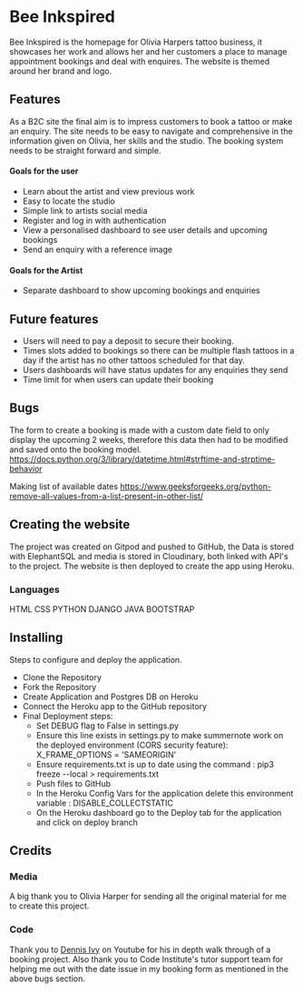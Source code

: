 # Bee Inkspired 

Bee Inkspired is the homepage for Olivia Harpers tattoo business, it showcases her work and allows her and her customers a place to manage appointment bookings and deal with enquires. The website is themed around her brand and logo.

## Features

As a B2C site the final aim is to impress customers to book a tattoo or make an enquiry. The site needs to be easy to navigate and comprehensive in the information given on Olivia, her skills and the studio. The booking system needs to be straight forward and simple.

#### Goals for the user

- Learn about the artist and view previous work
- Easy to locate the studio 
- Simple link to artists social media
- Register and log in with authentication
- View a personalised dashboard to see user details and upcoming bookings
- Send an enquiry with a reference image


#### Goals for the Artist

- Separate dashboard to show upcoming bookings and enquiries


## Future features

- Users will need to pay a deposit to secure their booking.
- Times slots added to bookings so there can be multiple flash tattoos in a day if the artist has no other tattoos scheduled for that day.
- Users dashboards will have status updates for any enquiries they send
- Time limit for when users can update their booking



## Bugs

The form to create a booking is made with a custom date field to only display the upcoming 2 weeks, therefore this data then had to be modified and saved onto the booking model.
https://docs.python.org/3/library/datetime.html#strftime-and-strptime-behavior


Making list of available dates
https://www.geeksforgeeks.org/python-remove-all-values-from-a-list-present-in-other-list/


## Creating the website

The project was created on Gitpod and pushed to GitHub, the Data is stored with ElephantSQL and media is stored in Cloudinary, both linked with API's to the project. The website is then deployed to create the app using Heroku.

### Languages

HTML
CSS
PYTHON
DJANGO
JAVA
BOOTSTRAP



## Installing

Steps to configure and deploy the application.

- Clone the Repository
- Fork the Repository
- Create Application and Postgres DB on Heroku
- Connect the Heroku app to the GitHub repository
- Final Deployment steps:
    - Set DEBUG flag to False in settings.py
    - Ensure this line exists in settings.py to make summernote work on the deployed environment (CORS security feature): X_FRAME_OPTIONS = 'SAMEORIGIN'
    - Ensure requirements.txt is up to date using the command : pip3 freeze --local > requirements.txt
    - Push files to GitHub
    - In the Heroku Config Vars for the application delete this environment variable : DISABLE_COLLECTSTATIC
    - On the Heroku dashboard go to the Deploy tab for the application and click on deploy branch

## Credits

### Media 

A big thank you to Olivia Harper for sending all the original material for me to create this project.

### Code


Thank you to [Dennis Ivy](https://www.youtube.com/watch?v=xv_bwpA_aEA&list=PL-51WBLyFTg2vW-_6XBoUpE7vpmoR3ztO) on Youtube for his in depth walk through of a booking project.
Also thank you to Code Institute's tutor support team for helping me out with the date issue in my booking form as mentioned in the above bugs section.